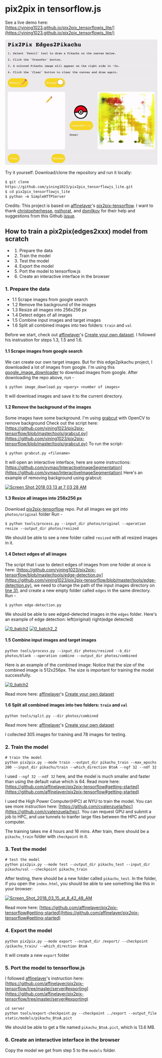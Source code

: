 # pix2pix in tensorflow.js
See a live demo here: [https://yining1023.github.io/pix2pix_tensorflowjs_lite/](https://yining1023.github.io/pix2pix_tensorflowjs_lite/)

<a href="https://ibb.co/e0oUUd"><img src="images/demo.gif" alt="demo"></a>

Try it yourself: Download/clone the repository and run it locally:
```
$ git clone https://github.com/yining1023/pix2pix_tensorflowjs_lite.git
$ cd pix2pix_tensorflowjs_lite
$ python -m SimpleHTTPServer
```



Credits: This project is based on [affinelayer](https://github.com/affinelayer)'s [pix2pix-tensorflow](https://github.com/affinelayer/pix2pix-tensorflow). I want to thank [christopherhesse](https://github.com/christopherhesse), [nsthorat](https://github.com/nsthorat), and [dsmilkov](dsmilkov) for their help and suggestions from this Github [issue](https://github.com/tensorflow/tfjs/issues/79).



## How to train a pix2pix(edges2xxx) model from scratch
- 1. Prepare the data
- 2. Train the model
- 3. Test the model
- 4. Export the model
- 5. Port the model to tensorflow.js
- 6. Create an interactive interface in the browser



### 1. Prepare the data

- 1.1 Scrape images from google search
- 1.2 Remove the background of the images
- 1.3 Resize all images into 256x256 px
- 1.4 Detect edges of all images
- 1.5 Combine input images and target images
- 1.6 Split all combined images into two folders: `train` and `val`

Before we start, check out [affinelayer](https://github.com/affinelayer)'s [Create your own dataset](https://github.com/affinelayer/pix2pix-tensorflow#creating-your-own-dataset). I followed his instrustion for steps 1.3, 1.5 and 1.6.


#### 1.1 Scrape images from google search
We can create our own target images. But for this edge2pikachu project, I downloaded a lot of images from google. I'm using this [google_image_downloader](https://github.com/atif93/google_image_downloader) to download images from google.
After downloading the repo above, run -
```
$ python image_download.py <query> <number of images>
```
It will download images and save it to the current directory.


#### 1.2 Remove the background of the images
Some images have some background. I'm using [grabcut](https://docs.opencv.org/trunk/d8/d83/tutorial_py_grabcut.html) with OpenCV to remove background
Check out the script here: [https://github.com/yining1023/pix2pix-tensorflow/blob/master/tools/grabcut.py](https://github.com/yining1023/pix2pix-tensorflow/blob/master/tools/grabcut.py)
To run the script-
```
$ python grabcut.py <filename>
```
It will open an interactive interface, here are some instructions: [https://github.com/symao/InteractiveImageSegmentation](https://github.com/symao/InteractiveImageSegmentation)
Here's an example of removing background using grabcut:

<a href="https://ibb.co/iRp9LH"><img src="https://preview.ibb.co/du2kuc/Screen_Shot_2018_03_13_at_7_03_28_AM.png" alt="Screen Shot 2018 03 13 at 7 03 28 AM" border="0" with="500px"/></a>


#### 1.3 Resize all images into 256x256 px
Download [pix2pix-tensorflow](https://github.com/affinelayer/pix2pix-tensorflow) repo.
Put all images we got into `photos/original` folder
Run - 
```
$ python tools/process.py --input_dir photos/original --operation resize --output_dir photos/resized
```
We should be able to see a new folder called `resized` with all resized images in it.


#### 1.4 Detect edges of all images
The script that I use to detect edges of images from one folder at once is here: [https://github.com/yining1023/pix2pix-tensorflow/blob/master/tools/edge-detection.py](https://github.com/yining1023/pix2pix-tensorflow/blob/master/tools/edge-detection.py), we need to change the path of the input images directory on [line 31](https://github.com/yining1023/pix2pix-tensorflow/blob/3e0d6c8613b3aa69adffe5484989bbe2c82b2c57/tools/edge-detection.py#L31), and create a new empty folder called `edges` in the same directory.
Run - 
```
$ python edge-detection.py
```
We should be able to see edged-detected images in the `edges` folder.
Here's an example of edge detection: left(original) right(edge detected)

<a href="https://imgbb.com/"><img src="https://image.ibb.co/eBDGZc/0_batch2.png" alt="0_batch2" border="0" with="300px"></a>
<a href="https://imgbb.com/"><img src="https://image.ibb.co/hW410H/0_batch2_2.png" alt="0_batch2_2" border="0" with="300px"></a>


#### 1.5 Combine input images and target images
```
python tools/process.py --input_dir photos/resized --b_dir photos/blank --operation combine --output_dir photos/combined
```

Here is an example of the combined image: 
Notice that the size of the combined image is 512x256px. The size is important for training the model successfully.

<a href="https://imgbb.com/"><img src="https://image.ibb.co/kYHVvH/0_batch2.png" alt="0_batch2" border="0" with="300px"></a>

Read more here: [affinelayer](https://github.com/affinelayer)'s [Create your own dataset](https://github.com/affinelayer/pix2pix-tensorflow#creating-your-own-dataset)


#### 1.6 Split all combined images into two folders: `train` and `val`
```
python tools/split.py --dir photos/combined
```
Read more here: [affinelayer](https://github.com/affinelayer)'s [Create your own dataset](https://github.com/affinelayer/pix2pix-tensorflow#creating-your-own-dataset)

I collected 305 images for training and 78 images for testing.


### 2. Train the model
```
# train the model
python pix2pix.py --mode train --output_dir pikachu_train --max_epochs 200 --input_dir pikachu/train --which_direction BtoA --ngf 32 --ndf 32
```
I used `--ngf 32 --ndf 32` here, and the model is much smaller and faster than using the default value which is 64.
Read more here: [https://github.com/affinelayer/pix2pix-tensorflow#getting-started](https://github.com/affinelayer/pix2pix-tensorflow#getting-started)

I used the High Power Computer(HPC) at NYU to train the model. You can see more instruction here: [https://github.com/cvalenzuela/hpc](https://github.com/cvalenzuela/hpc). You can request GPU and submit a job to HPC, and use tunnels to tranfer large files between the HPC and your computer.

The training takes me 4 hours and 16 mins. After train, there should be a `pikachu_train` folder with `checkpoint` in it.


### 3. Test the model
```
# test the model
python pix2pix.py --mode test --output_dir pikachu_test --input_dir pikachu/val --checkpoint pikachu_train
```
After testing, there should be a new folder called `pikachu_test`. In the folder, if you open the `index.html`, you should be able to see something like this in your browser:

<a href="https://ibb.co/cJiLvH"><img src="https://preview.ibb.co/kkFB2x/Screen_Shot_2018_03_15_at_8_42_48_AM.png" alt="Screen_Shot_2018_03_15_at_8_42_48_AM" border="0" width="400px"></a><br />

Read more here: [https://github.com/affinelayer/pix2pix-tensorflow#getting-started](https://github.com/affinelayer/pix2pix-tensorflow#getting-started)


### 4. Export the model
```
python pix2pix.py --mode export --output_dir /export/ --checkpoint /pikachu_train/ --which_direction BtoA
```
It will create a new `export` folder

### 5. Port the model to tensorflow.js
I followed [affinelayer](https://github.com/affinelayer)'s instruction here: [https://github.com/affinelayer/pix2pix-tensorflow/tree/master/server#exporting](https://github.com/affinelayer/pix2pix-tensorflow/tree/master/server#exporting)

```
cd server
python tools/export-checkpoint.py --checkpoint ../export --output_file static/models/pikachu_BtoA.pict
```
We should be able to get a file named `pikachu_BtoA.pict`, which is 13.6 MB.


### 6. Create an interactive interface in the browser
Copy the model we get from step 5 to the `models` folder.

